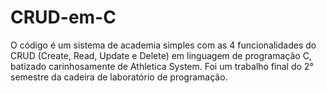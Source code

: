 # CRUD-em-C
O código é um sistema de academia simples com as 4 funcionalidades do CRUD (Create, Read, Update e Delete) em linguagem de programação C, batizado carinhosamente de Athletica System. Foi um trabalho final do 2° semestre da cadeira de laboratório de programação.
